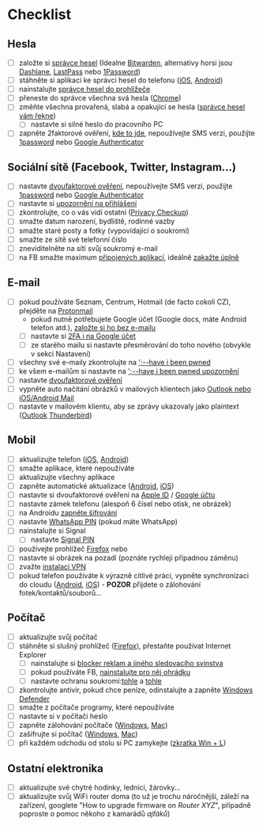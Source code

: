 # Checklist

## Hesla

- [ ] založte si [správce hesel](https://bitwarden.com/) (Idealne [Bitwarden](https://bitwarden.com/), alternativy horsi jsou [Dashlane](https://www.dashlane.com/), [LastPass](https://www.lastpass.com/) nebo [1Password](https://1password.com/))
- [ ] stáhněte si aplikaci ke správci hesel do telefonu ([iOS](https://apps.apple.com/app/bitwarden-free-password-manager/id1137397744), [Android](https://play.google.com/store/apps/details?id=com.x8bit.bitwarden&hl=en_US))
- [ ] nainstalujte [správce hesel do prohlížeče](https://support.1password.com/getting-started-1password-x/)
- [ ] přeneste do správce všechna svá hesla ([Chrome](https://support.1password.com/import-chrome/))
- [ ] změňte všechna provařená, slabá a opakující se hesla ([správce hesel vám řekne](https://watchtower.1password.com/))
  - [ ] nastavte si silné heslo do pracovního PC
- [ ] zapněte 2faktorové ověření, [kde to jde](https://twofactorauth.org/), nepoužívejte SMS verzi, použijte [1password](https://support.1password.com/one-time-passwords/) nebo [Google Authenticator](https://google-authenticator.com)

## Sociální sítě (Facebook, Twitter, Instagram...)

- [ ] nastavte [dvoufaktorové ověření](https://www.facebook.com/help/148233965247823/), nepoužívejte SMS verzi, použijte [1password](https://support.1password.com/one-time-passwords/) nebo [Google Authenticator](https://google-authenticator.com)
- [ ] nastavte si [upozornění na přihlášení](https://www.facebook.com/help/162968940433354)
- [ ] zkontrolujte, co o vás vidí ostatní ([Privacy Checkup](https://www.facebook.com/help/443357099140264))
- [ ] smažte datum narození, bydliště, rodinné vazby
- [ ] smažte staré posty a fotky (vypovídající o soukromí)
- [ ] smažte ze sítě své telefonní číslo
- [ ] zneviditelněte na síti svůj soukromý e-mail
- [ ] na FB smažte maximum [připojených aplikací](https://www.facebook.com/help/170585223002660), ideálně [zakažte úplně](https://www.facebook.com/help/211829542181913/)

## E-mail

- [ ] pokud používáte Seznam, Centrum, Hotmail (de facto cokoli CZ), přejděte na [Protonmail](https://protonmail.com/)
  - pokud nutně potřebujete Google účet (Google docs, máte Android telefon atd.), [založte si ho bez e-mailu](https://www.wikihow.com/Make-a-Google-Account-Without-Gmail)
  - [ ] nastavte si [2FA i na Google účet](https://www.google.com/landing/2step/)
  - [ ] ze starého mailu si nastavte přesměrování do toho nového (obvykle v sekci Nastavení)
- [ ] všechny své e-maily zkontrolujte na [';--have i been pwned](https://haveibeenpwned.com/)
- [ ] ke všem e-mailům si nastavte na [';--have i been pwned upozornění](https://haveibeenpwned.com/NotifyMe)
- [ ] nastavte [dvoufaktorové ověření](https://protonmail.com/support/knowledge-base/two-factor-authentication/)
- [ ] vypněte auto načítání obrázků v mailových klientech jako [Outlook nebo iOS/Android Mail](https://www.theverge.com/2019/7/3/20680903/email-pixel-trackers-how-to-stop-images-automatic-download)
- [ ] nastavte v mailovém klientu, aby se zprávy ukazovaly jako plaintext ([Outlook](https://support.office.com/en-us/article/Read-email-messages-in-plain-text-16DFE54A-FADC-4261-B2CE-19AD072ED7E3) [Thunderbird](https://www.lifewire.com/plain-text-message-thunderbird-1173199))

## Mobil

- [ ] aktualizujte telefon ([iOS](https://support.apple.com/en-us/HT204204), [Android](https://support.google.com/android/answer/7680439?hl=en))
- [ ] smažte aplikace, které nepoužíváte
- [ ] aktualizujte všechny aplikace
- [ ] zapněte automatické aktualizace ([Android](https://support.google.com/googleplay/answer/113412?hl=en), [iOS](https://support.apple.com/en-us/HT202180))
- [ ] nastavte si dvoufaktorové ověření na [Apple ID](https://support.apple.com/en-us/HT204915) / [Google účtu](https://www.google.com/landing/2step/)
- [ ] nastavte zámek telefonu (alespoň 6 čísel nebo otisk, ne obrázek)
- [ ] na Androidu [zapněte šifrování](https://support.google.com/pixelphone/answer/2844831?hl=en)
- [ ] nastavte [WhatsApp PIN](https://faq.whatsapp.com/en/android/26000021) (pokud máte WhatsApp)
- [ ] nainstalujte si Signal
  - [ ] nastavte [Signal PIN](https://medium.com/@mshelton/locking-down-signal-d71678f653d3)
- [ ] používejte prohlížeč [Firefox](https://www.mozilla.org/en-US/firefox/mobile/) nebo
- [ ] nastavte si obrázek na pozadí (poznáte rychleji případnou záměnu)
- [ ] zvažte [instalaci VPN](https://www.privacytools.io/providers/vpn/)
- [ ] pokud telefon používáte k výrazně citlivé práci, vypněte synchronizaci do cloudu ([Android](https://cloud.google.com/service-usage/docs/enable-disable), [iOS](https://www.lifewire.com/turn-off-icloud-on-iphone-4580233)) - **POZOR** přijdete o zálohování fotek/kontaktů/souborů...

## Počítač

- [ ] aktualizujte svůj počítač
- [ ] stáhněte si slušný prohlížeč ([Firefox](https://www.mozilla.org/en-US/firefox/new/)), přestaňte používat Internet Explorer
  - [ ] nainstalujte si [blocker reklam a jiného sledovacího svinstva](https://addons.mozilla.org/en-US/firefox/addon/ublock-origin/)
  - [ ] pokud používáte FB, [nainstalujte pro něj ohrádku](https://addons.mozilla.org/en-US/firefox/addon/facebook-container/)
  - [ ] nastavte ochranu soukromí:[tohle](https://restoreprivacy.com/firefox-privacy/) a [tohle](https://www.howtogeek.com/102032/how-to-optimize-mozilla-firefox-for-maximum-privacy/)
- [ ] zkontrolujte antivir, pokud chce peníze, odinstalujte a zapněte [Windows Defender](https://docs.microsoft.com/en-us/intune-user-help/turn-on-defender-windows)
- [ ] smažte z počítače programy, které nepoužíváte
- [ ] nastavte si v počítači heslo
- [ ] zapněte zálohování počítače ([Windows](https://support.microsoft.com/en-us/help/17143), [Mac](https://support.apple.com/en-us/HT201250))
- [ ] zašifrujte si počítač ([Windows](https://www.howtogeek.com/192894/how-to-set-up-bitlocker-encryption-on-windows/), [Mac](https://support.apple.com/en-us/HT204837))
- [ ] při každém odchodu od stolu si PC zamykejte ([zkratka Win + L](http://www.zeigen.com/shortcuts/2007/03/16/lock/))

## Ostatní elektronika

- [ ] aktualizujte své chytré hodinky, lednici, žárovky...
- [ ] aktualizujte svůj WiFi router doma (to už je trochu náročnější, záleží na zařízení, googlete "How to upgrade firmware on _Router XYZ_", případně poproste o pomoc někoho z kamarádů _ajťáků_)
